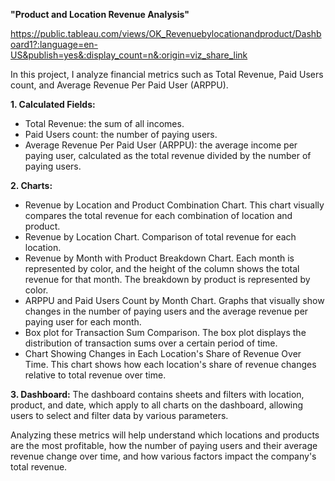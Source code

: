
**"Product and Location Revenue Analysis"**

https://public.tableau.com/views/OK_Revenuebylocationandproduct/Dashboard1?:language=en-US&publish=yes&:display_count=n&:origin=viz_share_link

In this project, I analyze financial metrics such as Total Revenue, Paid Users count, and Average Revenue Per Paid User (ARPPU).

**1. Calculated Fields:**
   - Total Revenue: the sum of all incomes.
   - Paid Users count: the number of paying users.
   - Average Revenue Per Paid User (ARPPU): the average income per paying user, calculated as the total revenue divided by the number of paying users.

**2. Charts:**
   - Revenue by Location and Product Combination Chart. This chart visually compares the total revenue for each combination of location and product.
   - Revenue by Location Chart. Comparison of total revenue for each location.
   - Revenue by Month with Product Breakdown Chart. Each month is represented by color, and the height of the column shows the total revenue for that month. The breakdown by product is represented by color.
   - ARPPU and Paid Users Count by Month Chart. Graphs that visually show changes in the number of paying users and the average revenue per paying user for each month.
   - Box plot for Transaction Sum Comparison. The box plot displays the distribution of transaction sums over a certain period of time.
   - Chart Showing Changes in Each Location's Share of Revenue Over Time. This chart shows how each location's share of revenue changes relative to total revenue over time.

**3. Dashboard:**
   The dashboard contains sheets and filters with location, product, and date, which apply to all charts on the dashboard, allowing users to select and filter data by various parameters.

Analyzing these metrics will help understand which locations and products are the most profitable, how the number of paying users and their average revenue change over time, and how various factors impact the company's total revenue.
